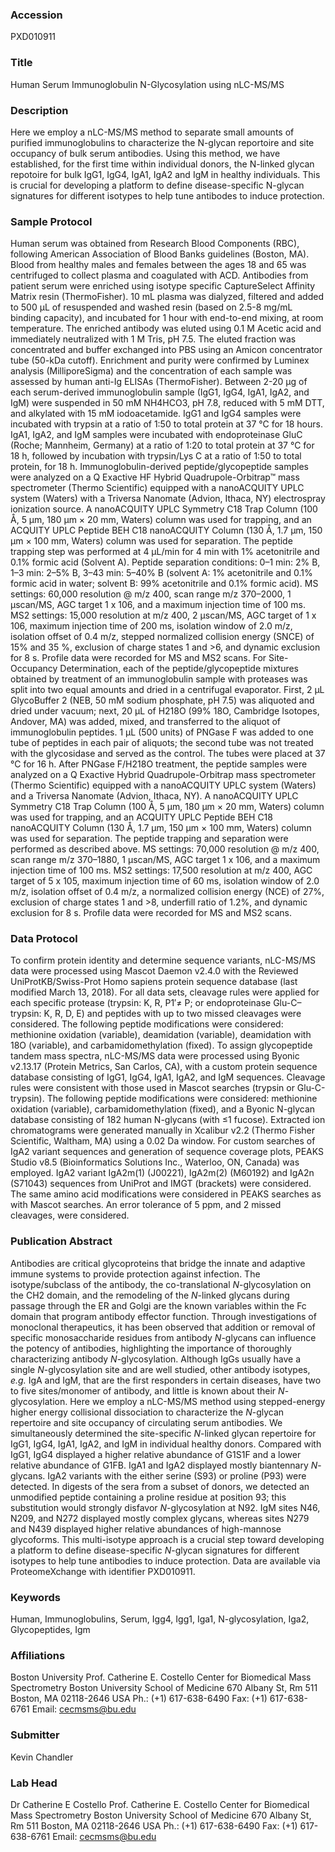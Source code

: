 ### Accession
PXD010911

### Title
Human Serum Immunoglobulin N-Glycosylation using nLC-MS/MS

### Description
Here we employ a nLC-MS/MS method to separate small amounts of purified immunoglobulins to characterize the N-glycan reportoire and site occupancy of bulk serum antibodies. Using this method, we have established, for the first time within individual donors, the N-linked glycan repotoire for bulk IgG1, IgG4, IgA1, IgA2 and IgM in healthy individuals. This is crucial for developing a platform to define disease-specific N-glycan signatures for different isotypes to help tune antibodes to induce protection.

### Sample Protocol
Human serum was obtained from Research Blood Components (RBC), following American Association of Blood Banks guidelines (Boston, MA). Blood from healthy males and females between the ages 18 and 65 was centrifuged to collect plasma and coagulated with ACD. Antibodies from patient serum were enriched using isotype specific CaptureSelect Affinity Matrix resin (ThermoFisher). 10 mL plasma was dialyzed, filtered and added to 500 μL of resuspended and washed resin (based on 2.5-8 mg/mL binding capacity), and incubated for 1 hour with end-to-end mixing, at room temperature. The enriched antibody was eluted using 0.1 M Acetic acid and immediately neutralized with 1 M Tris, pH 7.5. The eluted fraction was concentrated and buffer exchanged into PBS using an Amicon concentrator tube (50-kDa cutoff). Enrichment and purity were confirmed by Luminex analysis (MilliporeSigma) and the concentration of each sample was assessed by human anti-Ig ELISAs (ThermoFisher). Between 2-20 µg of each serum-derived immunoglobulin sample (IgG1, IgG4, IgA1, IgA2, and IgM) were suspended in 50 mM NH4HCO3, pH 7.8, reduced with 5 mM DTT, and alkylated with 15 mM iodoacetamide.  IgG1 and IgG4 samples were incubated with trypsin at a ratio of 1:50 to total protein at 37 °C for 18 hours. IgA1, IgA2, and IgM samples were incubated with endoproteinase GluC (Roche; Mannheim, Germany) at a ratio of 1:20 to total protein at 37 °C for 18 h, followed by incubation with trypsin/Lys C at a ratio of 1:50 to total protein, for 18 h. Immunoglobulin-derived peptide/glycopeptide samples were analyzed on a Q Exactive HF Hybrid Quadrupole-Orbitrap™ mass spectrometer (Thermo Scientific) equipped with a nanoACQUITY UPLC system (Waters) with a Triversa Nanomate (Advion, Ithaca, NY) electrospray ionization source. A nanoACQUITY UPLC Symmetry C18 Trap Column (100 Å, 5 μm, 180 μm × 20 mm, Waters) column was used for trapping, and an ACQUITY UPLC Peptide BEH C18 nanoACQUITY Column (130 Å, 1.7 μm, 150 μm × 100 mm, Waters) column was used for separation. The peptide trapping step was performed at 4 μL/min for 4 min with 1% acetonitrile and 0.1% formic acid (Solvent A). Peptide separation conditions: 0–1 min: 2% B, 1–3 min: 2–5% B, 3–43 min: 5–40% B (solvent A: 1% acetonitrile and 0.1% formic acid in water; solvent B: 99% acetonitrile and 0.1% formic acid). MS settings: 60,000 resolution @ m/z 400, scan range m/z 370–2000, 1 μscan/MS, AGC target 1 x 106, and a maximum injection time of 100 ms. MS2 settings: 15,000 resolution at m/z 400, 2 μscan/MS, AGC target of 1 x 106, maximum injection time of 200 ms, isolation window of 2.0 m/z, isolation offset of 0.4 m/z, stepped normalized collision energy (SNCE) of 15% and 35 %, exclusion of charge states 1 and >6, and dynamic exclusion for 8 s. Profile data were recorded for MS and MS2 scans. For Site-Occupancy Determination, each of the peptide/glycopeptide mixtures obtained by treatment of an immunoglobulin sample with proteases was split into two equal amounts and dried in a centrifugal evaporator. First, 2 µL GlycoBuffer 2 (NEB, 50 mM sodium phosphate, pH 7.5) was aliquoted and dried under vacuum; next, 20 μL of H218O (99% 18O, Cambridge Isotopes, Andover, MA) was added, mixed, and transferred to the aliquot of immunoglobulin peptides. 1 μL (500 units) of PNGase F was added to one tube of peptides in each pair of aliquots; the second tube was not treated with the glycosidase and served as the control.  The tubes were placed at 37 °C for 16 h. After PNGase F/H218O treatment, the peptide samples were analyzed on a Q Exactive Hybrid Quadrupole-Orbitrap mass spectrometer (Thermo Scientific) equipped with a nanoACQUITY UPLC system (Waters) and a Triversa Nanomate (Advion, Ithaca, NY). A nanoACQUITY UPLC Symmetry C18 Trap Column (100 Å, 5 μm, 180 μm × 20 mm, Waters) column was used for trapping, and an ACQUITY UPLC Peptide BEH C18 nanoACQUITY Column (130 Å, 1.7 μm, 150 μm × 100 mm, Waters) column was used for separation. The peptide trapping and separation were performed as described above. MS settings: 70,000 resolution @ m/z 400, scan range m/z 370–1880, 1 μscan/MS, AGC target 1 x 106, and a maximum injection time of 100 ms. MS2 settings: 17,500 resolution at m/z 400, AGC target of 5 x 105, maximum injection time of 60 ms, isolation window of 2.0 m/z, isolation offset of 0.4 m/z, a normalized collision energy (NCE) of 27%, exclusion of charge states 1 and >8, underfill ratio of 1.2%, and dynamic exclusion for 8 s. Profile data were recorded for MS and MS2 scans.

### Data Protocol
To confirm protein identity and determine sequence variants, nLC-MS/MS data were processed using Mascot Daemon v2.4.0 with the Reviewed UniProtKB/Swiss-Prot Homo sapiens protein sequence database (last modified March 13, 2018). For all data sets, cleavage rules were applied for each specific protease (trypsin: K, R, P1′≠ P; or endoproteinase Glu-C–trypsin: K, R, D, E) and peptides with up to two missed cleavages were considered. The following peptide modifications were considered: methionine oxidation (variable), deamidation (variable), deamidation with 18O (variable), and carbamidomethylation (fixed). To assign glycopeptide tandem mass spectra, nLC-MS/MS data were processed using Byonic v2.13.17 (Protein Metrics, San Carlos, CA), with a custom protein sequence database consisting of IgG1, IgG4, IgA1, IgA2, and IgM sequences. Cleavage rules were consistent with those used in Mascot searches (trypsin or Glu-C-trypsin). The following peptide modifications were considered: methionine oxidation (variable), carbamidomethylation (fixed), and a Byonic N-glycan database consisting of 182 human N-glycans (with ≤1 fucose). Extracted ion chromatograms were generated manually in Xcalibur v2.2 (Thermo Fisher Scientific, Waltham, MA) using a 0.02 Da window. For custom searches of IgA2 variant sequences and generation of sequence coverage plots, PEAKS Studio v8.5 (Bioinformatics Solutions Inc., Waterloo, ON, Canada) was employed. IgA2 variant IgA2m(1) (J00221), IgA2m(2) (M60192) and IgA2n (S71043) sequences from UniProt and IMGT (brackets) were considered. The same amino acid modifications were considered in PEAKS searches as with Mascot searches. An error tolerance of 5 ppm, and 2 missed cleavages, were considered.

### Publication Abstract
Antibodies are critical glycoproteins that bridge the innate and adaptive immune systems to provide protection against infection. The isotype/subclass of the antibody, the co-translational <i>N</i>-glycosylation on the CH2 domain, and the remodeling of the <i>N</i>-linked glycans during passage through the ER and Golgi are the known variables within the Fc domain that program antibody effector function. Through investigations of monoclonal therapeutics, it has been observed that addition or removal of specific monosaccharide residues from antibody <i>N</i>-glycans can influence the potency of antibodies, highlighting the importance of thoroughly characterizing antibody <i>N</i>-glycosylation. Although IgGs usually have a single <i>N</i>-glycosylation site and are well studied, other antibody isotypes, <i>e.g.</i> IgA and IgM, that are the first responders in certain diseases, have two to five sites/monomer of antibody, and little is known about their <i>N</i>-glycosylation. Here we employ a nLC-MS/MS method using stepped-energy higher energy collisional dissociation to characterize the <i>N</i>-glycan repertoire and site occupancy of circulating serum antibodies. We simultaneously determined the site-specific <i>N</i>-linked glycan repertoire for IgG1, IgG4, IgA1, IgA2, and IgM in individual healthy donors. Compared with IgG1, IgG4 displayed a higher relative abundance of G1S1F and a lower relative abundance of G1FB. IgA1 and IgA2 displayed mostly biantennary <i>N</i>-glycans. IgA2 variants with the either serine (S93) or proline (P93) were detected. In digests of the sera from a subset of donors, we detected an unmodified peptide containing a proline residue at position 93; this substitution would strongly disfavor <i>N</i>-glycosylation at N92. IgM sites N46, N209, and N272 displayed mostly complex glycans, whereas sites N279 and N439 displayed higher relative abundances of high-mannose glycoforms. This multi-isotype approach is a crucial step toward developing a platform to define disease-specific <i>N</i>-glycan signatures for different isotypes to help tune antibodies to induce protection. Data are available via ProteomeXchange with identifier PXD010911.

### Keywords
Human, Immunoglobulins, Serum, Igg4, Igg1, Iga1, N-glycosylation, Iga2, Glycopeptides, Igm

### Affiliations
Boston University
Prof. Catherine E. Costello Center for Biomedical Mass Spectrometry Boston University School of Medicine 670 Albany St, Rm 511 Boston, MA 02118-2646 USA Ph.: (+1) 617-638-6490 Fax: (+1) 617-638-6761 Email: cecmsms@bu.edu

### Submitter
Kevin Chandler

### Lab Head
Dr Catherine E Costello
Prof. Catherine E. Costello Center for Biomedical Mass Spectrometry Boston University School of Medicine 670 Albany St, Rm 511 Boston, MA 02118-2646 USA Ph.: (+1) 617-638-6490 Fax: (+1) 617-638-6761 Email: cecmsms@bu.edu


